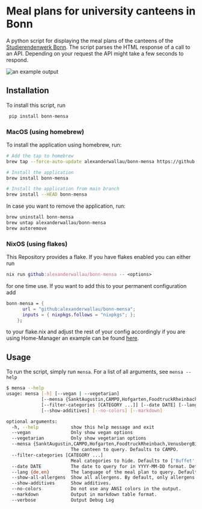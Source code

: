 # Meal plans for university canteens in Bonn

A python script for displaying the meal plans of the canteens of the [Studierendenwerk Bonn](https://www.studierendenwerk-bonn.de/).
The script parses the HTML response of a call to an API.
Depending on your request the API might take a few seconds to respond.

![an example output](images/bonn-mensa_example_output.png)

## Installation

To install this script, run

```sh
 pip install bonn-mensa
```

### MacOS (using homebrew)

To install the application using homebrew, run:

```bash
# Add the tap to homebrew
brew tap --force-auto-update alexanderwallau/bonn-mensa https://github.com/alexanderwallau/bonn-mensa

# Install the application
brew install bonn-mensa

# Install the application from main branch
brew install --HEAD bonn-mensa 
```

In case you want to remove the application, run:

```bash
brew uninstall bonn-mensa
brew untap alexanderwallau/bonn-mensa
brew autoremove
```

### NixOS (using flakes)

This Repository provides a flake. If you have flakes enabled you can either run

```nix
nix run github:alexanderwallau/bonn-mensa -- <options>
```

for one time use.
If you want to add this to your permanent configuration add

```nix
bonn-mensa = {
      url = "github:alexanderwallau/bonn-mensa";
      inputs = { nixpkgs.follows = "nixpkgs"; };
    };
```

to your flake.nix and adjust the rest of your config accordingly if you are using Home-Manager an example can be found [here](https://github.com/alexanderwallau/nix).

## Usage

To run the script, simply run `mensa`. For a list of all arguments, see `mensa --help`

```bash
$ mensa --help
usage: mensa [-h] [--vegan | --vegetarian]
             [--mensa {SanktAugustin,CAMPO,Hofgarten,FoodtruckRheinbach,VenusbergBistro,CasinoZEF/ZEI,Foodtruck, Rabinstraße}]
             [--filter-categories [CATEGORY ...]] [--date DATE] [--lang {de,en}] [--show-all-allergens]
             [--show-additives] [--no-colors] [--markdown]

optional arguments:
  -h, --help            show this help message and exit
  --vegan               Only show vegan options
  --vegetarian          Only show vegetarian options
  --mensa {SanktAugustin,CAMPO,Hofgarten,FoodtruckRheinbach,VenusbergBistro,CasinoZEF/ZEI,Foodtruck, Rabinstraße}
                        The canteen to query. Defaults to CAMPO.
  --filter-categories [CATEGORY ...]
                        Meal categories to hide. Defaults to ['Buffet', 'Dessert'].
  --date DATE           The date to query for in YYYY-MM-DD format. Defaults to today.
  --lang {de,en}        The language of the meal plan to query. Defaults to German.
  --show-all-allergens  Show all allergens. By default, only allergens relevant to vegans (e.g. milk or fish) are shown.
  --show-additives      Show additives.
  --no-colors           Do not use any ANSI colors in the output.
  --markdown            Output in markdown table format.
  --verbose             Output Debug Log
```

